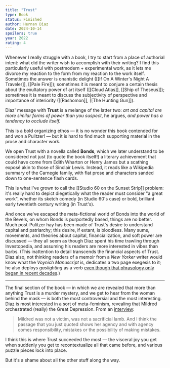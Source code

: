 ```yaml
---
title: "Trust"
type: Book
status: Finished
author: Hernan Diaz
date: 2024-10-14
spoilers: true
year: 2022
rating: 4
---
```


Whenever I really struggle with a book, I try to start from a place of authorial intent: what did the writer wish to accomplish with their writing? I find this particularly useful with postmodern + experimental work, as it lets me divorce my reaction to the form from my reaction to the work itself. Sometimes the answer is onanistic delight ([[If On A Winter's Night A Traveler]], [[Pale Fire]]); sometimes it is meant to conjure a certain thesis about the exultatory power of art itself ([[Cloud Atlas]], [[Ship of Theseus]]); sometimes it is meant to discuss the subjectivity of perspective and importance of interiority ([[Rashomon]], [[The Hunting Gun]]).

Diaz' message with **Trust** is a melange of the latter two: _art and capital are more similar forms of power than you suspect_, he argues, _and power has a tendency to occlude itself._

This is a bold organizing ethos — it is no wonder this book contended for and won a Pulitzer! — but it is hard to find much supporting material in the prose and character work.

We open Trust with a novella called **Bonds**, which we later understand to be considered not just (to quote the book itself!) a literary achievement that could have come from Edith Wharton or Henry James but a scathing exposé akin to those of Sinclair Lewis. Instead, it reads like a Wikipedia summary of the Carnegie family, with flat prose and characters sanded down to one-sentence flash cards.

This is what I've grown to call the [[Studio 60 on the Sunset Strip]] problem: it's really hard to depict diegetically what the reader must consider "a great work", whether its sketch comedy (in Studio 60's case) or bold, brilliant early twentieth century writing (in Trust's).

And once we've escaped the meta-fictional world of Bonds into the world of the Bevels, on whom Bonds is purportedly based, things are no better. Much post-Pulitzer hay has been made of Trust's desire to understand capital and patriarchy; this desire, if extant, is bloodless. Many sums, movements, and theories about capital, financialization, and soft power are discussed — they all seem as though Diaz spent his time trawling through Investopedia, and assuming his readers are more interested in vibes than barbs. (This inattention to detail transcends the financial aspects of Trust. Diaz also, not thinking readers of a memoir from a _New Yorker_ writer would know what the _Voynich Manuscript_ is, dedicates a two page exegesis to it; he also deploys _gaslighting_ as a verb [even though that phrasology only began in recent decades](https://books.google.com/ngrams/graph?content=gaslighting&year_start=1800&year_end=2022&corpus=en&smoothing=3).)

---

The final section of the book — in which we are revealed that more than anything Trust is a murder mystery, and we get to hear from the woman behind the mask — is both the most controversial and the most interesting. Diaz is most interested in a sort of meta-feminism, revealing that Mildred orchestrated (really) the Great Depression. From an [interview](https://www.npr.org/2023/05/13/1176001701/hernan-diaz-on-his-pulitzer-prize-winning-novel-trust):

> Mildred was not a victim, was not a sacrificial lamb. And I think the passage that you just quoted shows her agency and with agency comes responsibility, mistakes or the possibility of making mistakes.

I think this is where Trust succeeded the most — the visceral joy you get when suddenly you get to recontextualize all that came before, and various puzzle pieces lock into place.

But it's a shame about all the other stuff along the way.
